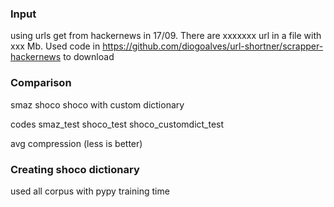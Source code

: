 
### Input
using urls get from hackernews in 17/09.
There are xxxxxxx url in a file with xxx Mb.
Used code in https://github.com/diogoalves/url-shortner/scrapper-hackernews to download 

### Comparison
smaz
shoco
shoco with custom dictionary

codes
smaz_test
shoco_test
shoco_customdict_test



avg compression (less is better)

### Creating shoco dictionary
used all corpus
with pypy
training time
